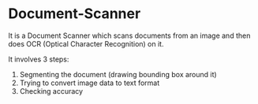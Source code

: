 # Document-Scanner

It is a Document Scanner which scans documents from an image and then does OCR (Optical Character Recognition) on it. 


It involves 3 steps:

1. Segmenting the document (drawing bounding box around it)
2. Trying to convert image data to text format
3. Checking accuracy 